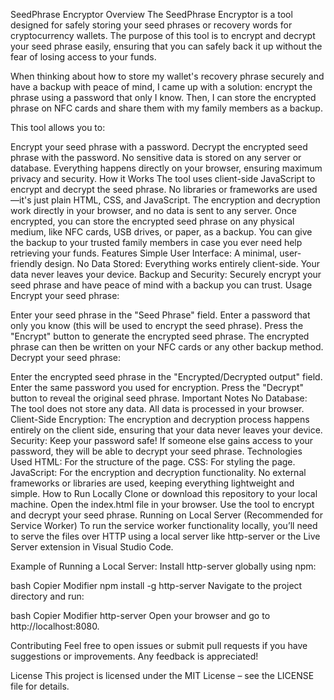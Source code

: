 SeedPhrase Encryptor
Overview
The SeedPhrase Encryptor is a tool designed for safely storing your seed phrases or recovery words for cryptocurrency wallets. The purpose of this tool is to encrypt and decrypt your seed phrase easily, ensuring that you can safely back it up without the fear of losing access to your funds.

When thinking about how to store my wallet's recovery phrase securely and have a backup with peace of mind, I came up with a solution: encrypt the phrase using a password that only I know. Then, I can store the encrypted phrase on NFC cards and share them with my family members as a backup.

This tool allows you to:

Encrypt your seed phrase with a password.
Decrypt the encrypted seed phrase with the password.
No sensitive data is stored on any server or database. Everything happens directly on your browser, ensuring maximum privacy and security.
How it Works
The tool uses client-side JavaScript to encrypt and decrypt the seed phrase.
No libraries or frameworks are used—it's just plain HTML, CSS, and JavaScript.
The encryption and decryption work directly in your browser, and no data is sent to any server.
Once encrypted, you can store the encrypted seed phrase on any physical medium, like NFC cards, USB drives, or paper, as a backup.
You can give the backup to your trusted family members in case you ever need help retrieving your funds.
Features
Simple User Interface: A minimal, user-friendly design.
No Data Stored: Everything works entirely client-side. Your data never leaves your device.
Backup and Security: Securely encrypt your seed phrase and have peace of mind with a backup you can trust.
Usage
Encrypt your seed phrase:

Enter your seed phrase in the "Seed Phrase" field.
Enter a password that only you know (this will be used to encrypt the seed phrase).
Press the "Encrypt" button to generate the encrypted seed phrase.
The encrypted phrase can then be written on your NFC cards or any other backup method.
Decrypt your seed phrase:

Enter the encrypted seed phrase in the "Encrypted/Decrypted output" field.
Enter the same password you used for encryption.
Press the "Decrypt" button to reveal the original seed phrase.
Important Notes
No Database: The tool does not store any data. All data is processed in your browser.
Client-Side Encryption: The encryption and decryption process happens entirely on the client side, ensuring that your data never leaves your device.
Security: Keep your password safe! If someone else gains access to your password, they will be able to decrypt your seed phrase.
Technologies Used
HTML: For the structure of the page.
CSS: For styling the page.
JavaScript: For the encryption and decryption functionality.
No external frameworks or libraries are used, keeping everything lightweight and simple.
How to Run Locally
Clone or download this repository to your local machine.
Open the index.html file in your browser.
Use the tool to encrypt and decrypt your seed phrase.
Running on Local Server (Recommended for Service Worker)
To run the service worker functionality locally, you’ll need to serve the files over HTTP using a local server like http-server or the Live Server extension in Visual Studio Code.

Example of Running a Local Server:
Install http-server globally using npm:

bash
Copier
Modifier
npm install -g http-server
Navigate to the project directory and run:

bash
Copier
Modifier
http-server
Open your browser and go to http://localhost:8080.

Contributing
Feel free to open issues or submit pull requests if you have suggestions or improvements. Any feedback is appreciated!

License
This project is licensed under the MIT License – see the LICENSE file for details.
